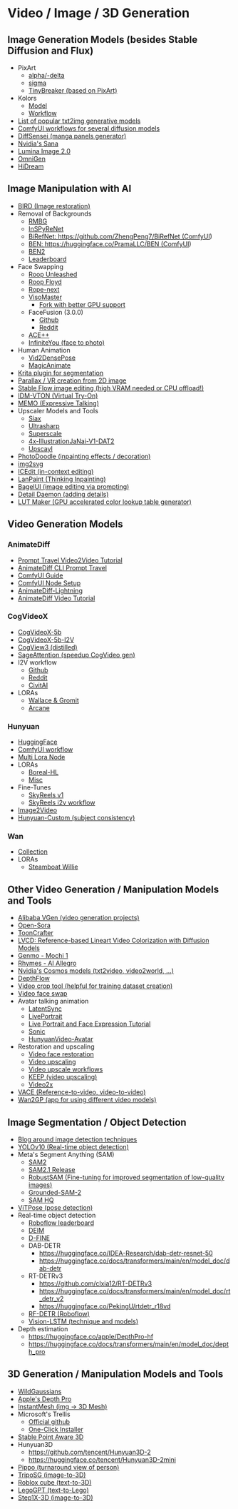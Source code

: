 # Video / Image / 3D Generation


## Image Generation Models (besides Stable Diffusion and Flux)
- PixArt
  - [alpha/-delta](https://github.com/PixArt-alpha/PixArt-alpha)
  - [sigma](https://github.com/PixArt-alpha/PixArt-sigma)
  - [TinyBreaker (based on PixArt)](https://civitai.com/models/1213728/tinybreaker)
- Kolors
  - [Model](https://huggingface.co/Kwai-Kolors/Kolors )
  - [Workflow](https://civitai.com/models/1078853/midjourney-is-kolorflux)
- [List of popular txt2img generative models](https://github.com/vladmandic/automatic/wiki/Models#)
- [ComfyUI workflows for several diffusion models](https://github.com/city96/ComfyUI_ExtraModels)
- [DiffSensei (manga panels generator)](https://github.com/jianzongwu/DiffSensei)
- [Nvidia's Sana](https://github.com/NVlabs/Sana)
- [Lumina Image 2.0](https://civitai.com/models/1222266?modelVersionId=1377095)
- [OmniGen](https://github.com/VectorSpaceLab/OmniGen)
- [HiDream](https://github.com/HiDream-ai/HiDream-I1)


## Image Manipulation with AI
- [BIRD (Image restoration)](https://github.com/hamadichihaoui/BIRD)
- Removal of Backgrounds
  - [RMBG](https://huggingface.co/briaai/RMBG-1.4)
  - [InSPyReNet](https://github.com/plemeri/InSPyReNet)
  - [BiRefNet: https://github.com/ZhengPeng7/BiRefNet (ComfyUI](https://github.com/1038lab/ComfyUI-RMBG))
  - [BEN: https://huggingface.co/PramaLLC/BEN (ComfyUI](https://github.com/DoctorDiffusion/ComfyUI-BEN))
  - [BEN2](https://huggingface.co/PramaLLC/BEN2)
  - [Leaderboard](https://huggingface.co/spaces/bgsys/background-removal-arena)
- Face Swapping
  - [Roop Unleashed](https://codeberg.org/rcthans/roop-unleashednew)
  - [Roop Floyd](https://codeberg.org/Cognibuild/ROOP-FLOYD)
  - [Rope-next](https://github.com/lodgecku/Rope-next)
  - [VisoMaster](https://github.com/visomaster/VisoMaster)
    - [Fork with better GPU support](https://github.com/loscrossos/core_visomaster)
  - FaceFusion (3.0.0)
    - [Github](https://github.com/facefusion/facefusion)
    - [Reddit](https://www.reddit.com/r/StableDiffusion/comments/1fpbm3p/facefusion_300_has_finally_launched/)
  - [ACE++](https://www.patreon.com/posts/face-swapping-121224741)
  - [InfiniteYou (face to photo)](https://github.com/bytedance/InfiniteYou)
- Human Animation
  - [Vid2DensePose](https://github.com/Flode-Labs/vid2densepose)
  - [MagicAnimate](https://github.com/magic-research/magic-animate)
- [Krita plugin for segmentation](https://github.com/Acly/krita-ai-tools)
- [Parallax / VR creation from 2D image](https://github.com/combatwombat/tiefling)
- [Stable Flow image editing (high VRAM needed or CPU offload!)](https://github.com/snap-research/stable-flow)
- [IDM-VTON (Virtual Try-On)](https://github.com/yisol/IDM-VTON)
- [MEMO (Expressive Talking)](https://github.com/gjnave/memo-for-windows)
- Upscaler Models and Tools
  - [Siax](https://civitai.com/models/147641/nmkd-siax-cx)
  - [Ultrasharp](https://civitai.com/models/116225/4x-ultrasharp)
  - [Superscale](https://civitai.com/models/141491/4x-nmkd-superscale)
  - [4x-IllustrationJaNai-V1-DAT2](https://openmodeldb.info/models/4x-IllustrationJaNai-V1-DAT2)
  - [Upscayl](https://github.com/upscayl/upscayl)
- [PhotoDoodle (inpainting effects / decoration)](https://github.com/showlab/PhotoDoodle)
- [img2svg](https://huggingface.co/starvector/starvector-8b-im2svg)
- [ICEdit (in-context editing)](https://github.com/River-Zhang/ICEdit)
- [LanPaint (Thinking Inpainting)](https://github.com/scraed/LanPaint)
- [BagelUI (image editing via prompting)](https://github.com/dasjoms/BagelUI)
- [Detail Daemon (adding details)](https://github.com/Jonseed/ComfyUI-Detail-Daemon)
- [LUT Maker (GPU accelerated color lookup table generator)](https://github.com/o-l-l-i/lut-maker)


## Video Generation Models

### AnimateDiff
- [Prompt Travel Video2Video Tutorial](https://stable-diffusion-art.com/animatediff-prompt-travel-video2video/)
- [AnimateDiff CLI Prompt Travel](https://github.com/s9roll7/animatediff-cli-prompt-travel)
- [ComfyUI Guide](https://civitai.com/articles/2379)
- [ComfyUI Node Setup](https://github.com/Kosinkadink/ComfyUI-AnimateDiff-Evolved)
- [AnimateDiff-Lightning](https://huggingface.co/ByteDance/AnimateDiff-Lightning)
- [AnimateDiff Video Tutorial](https://www.youtube.com/watch?v=Gz9pT2CwdoI)

### CogVideoX
- [CogVideoX-5b](https://huggingface.co/THUDM/CogVideoX-5b)
- [CogVideoX-5b-I2V](https://huggingface.co/THUDM/CogVideoX-5b-I2V)
- [CogView3 (distilled)](https://github.com/THUDM/CogView3)
- [SageAttention (speedup CogVideo gen)](https://github.com/thu-ml/SageAttention)
- I2V workflow
  - [Github](https://github.com/henrique-galimberti/i2v-workflow/blob/main/CogVideoX-I2V-workflow_v2.json)
  - [Reddit](https://www.reddit.com/r/StableDiffusion/comments/1fqy71b/cogvideoxi2v_updated_workflow)
  - [CivitAI](https://civitai.com/models/785908/animate-from-still-using-cogvideox-5b-i2v)
- LORAs
  - [Wallace & Gromit](https://huggingface.co/Cseti/CogVideoX-LoRA-Wallace_and_Gromit)
  - [Arcane](https://huggingface.co/Cseti/CogVideoX1.0-LoRA-Arcane-v1)

### Hunyuan
- [HuggingFace](https://huggingface.co/tencent/HunyuanVideo)
- [ComfyUI workflow](https://civitai.com/models/1092466?modelVersionId=1243590)
- [Multi Lora Node](https://github.com/facok/ComfyUI-HunyuanVideoMultiLora)
- LORAs
  - [Boreal-HL](https://civitai.com/models/1222102/boreal-hl?modelVersionId=1376844)
  - [Misc](https://civitai.com/user/Remade)
- Fine-Tunes
  - [SkyReels v1](https://github.com/SkyworkAI/SkyReels-V1)
  - [SkyReels i2v workflow](https://huggingface.co/Kijai/SkyReels-V1-Hunyuan_comfy)
- [Image2Video](https://huggingface.co/tencent/HunyuanVideo-I2V)
- [Hunyuan-Custom (subject consistency)](https://github.com/Tencent-Hunyuan/HunyuanCustom)

### Wan
- [Collection](https://huggingface.co/Wan-AI)
- LORAs
  - [Steamboat Willie](https://huggingface.co/benjamin-paine/steamboat-willie-14b)



## Other Video Generation / Manipulation Models and Tools
- [Alibaba VGen (video generation projects)](https://github.com/ali-vilab/VGen)
- [Open-Sora](https://github.com/hpcaitech/Open-Sora)
- [ToonCrafter](https://github.com/ToonCrafter/ToonCrafter)
- [LVCD: Reference-based Lineart Video Colorization with Diffusion Models](https://github.com/luckyhzt/LVCD)
- [Genmo - Mochi 1](https://github.com/genmoai/models)
- [Rhymes - AI Allegro](https://huggingface.co/rhymes-ai/Allegro)
- [Nvidia's Cosmos models (txt2video, video2world, ...)](https://huggingface.co/collections/nvidia/cosmos-6751e884dc10e013a0a0d8e6)
- [DepthFlow](https://github.com/BrokenSource/DepthFlow)
- [Video crop tool (helpful for training dataset creation)](https://github.com/Tr1dae/HunyClip)
- [Video face swap](https://codeberg.org/Cognibuild/ROOP-FLOYD)
- Avatar talking animation
  - [LatentSync](https://github.com/bytedance/LatentSync)
  - [LivePortrait](https://github.com/kijai/ComfyUI-LivePortraitKJ)
  - [Live Portrait and Face Expression Tutorial](https://www.youtube.com/watch?v=q6poA8I7tRM)
  - [Sonic](https://github.com/smthemex/ComfyUI_Sonic)
  - [HunyuanVideo-Avatar](https://github.com/Tencent-Hunyuan/HunyuanVideo-Avatar)
- Restoration and upscaling
  - [Video face restoration](https://github.com/wangzhiyaoo/SVFR)
  - [Video upscaling](https://huggingface.co/SherryX/STAR)
  - [Video upscale workflows](https://civitai.com/search/models?modelType=Workflows&sortBy=models_v9&query=upscale%20vid)
  - [KEEP (video upscaling)](https://github.com/jnjaby/KEEP)
  - [Video2x](https://github.com/k4yt3x/video2x)
- [VACE (Reference-to-video, video-to-video)](https://github.com/ali-vilab/VACE)
- [Wan2GP (app for using different video models)](https://github.com/deepbeepmeep/Wan2GP)


## Image Segmentation / Object Detection
- [Blog around image detection techniques](https://blog.roboflow.com/)
- [YOLOv10 (Real-time object detection)](https://github.com/THU-MIG/yolov10 (https://github.com/ultralytics/ultralytics))
- Meta's Segment Anything (SAM)
  - [SAM2](https://github.com/facebookresearch/segment-anything-2)
  - [SAM2.1 Release](https://github.com/facebookresearch/sam2)
  - [RobustSAM (Fine-tuning for improved segmentation of low-quality images)](https://github.com/robustsam/RobustSAM)
  - [Grounded-SAM-2](https://github.com/IDEA-Research/Grounded-SAM-2)
  - [SAM HQ](https://huggingface.co/syscv-community/sam_hq_vit_b)
- [ViTPose (pose detection)](https://huggingface.co/collections/usyd-community/vitpose-677fcfd0a0b2b5c8f79c4335)
- Real-time object detection
  - [Roboflow leaderboard](https://leaderboard.roboflow.com/)
  - [DEIM](https://github.com/ShihuaHuang95/DEIM)
  - [D-FINE](https://huggingface.co/collections/ustc-community/d-fine-68109b427cbe6ee36b4e7352)
  - DAB-DETR
    - https://huggingface.co/IDEA-Research/dab-detr-resnet-50
    - https://huggingface.co/docs/transformers/main/en/model_doc/dab-detr
  - RT-DETRv3
    - https://github.com/clxia12/RT-DETRv3
    - https://huggingface.co/docs/transformers/main/en/model_doc/rt_detr_v2
    - https://huggingface.co/PekingU/rtdetr_r18vd
  - [RF-DETR (Roboflow)](https://github.com/roboflow/rf-detr)
  - [Vision-LSTM (technique and models)](https://github.com/NX-AI/vision-lstm)
- Depth estimation
  - https://huggingface.co/apple/DepthPro-hf
  - https://huggingface.co/docs/transformers/main/en/model_doc/depth_pro


## 3D Generation / Manipulation Models and Tools
- [WildGaussians](https://github.com/jkulhanek/wild-gaussians/)
- [Apple's Depth Pro](https://github.com/apple/ml-depth-pro)
- [InstantMesh (img -> 3D Mesh)](https://github.com/TencentARC/InstantMesh)
- Microsoft's Trellis
  - [Official github](https://github.com/microsoft/TRELLIS)
  - [One-Click Installer](https://github.com/IgorAherne/trellis-stable-projectorz)
- [Stable Point Aware 3D](https://huggingface.co/stabilityai/stable-point-aware-3d)
- Hunyuan3D
  - https://github.com/tencent/Hunyuan3D-2
  - https://huggingface.co/tencent/Hunyuan3D-2mini
- [Pippo (turnaround view of person)](https://github.com/facebookresearch/pippo)
- [TripoSG (image-to-3D)](https://github.com/VAST-AI-Research/TripoSG)
- [Roblox cube (text-to-3D)](https://github.com/Roblox/cube)
- [LegoGPT (text-to-Lego)](https://github.com/AvaLovelace1/LegoGPT)
- [Step1X-3D (image-to-3D)](https://github.com/stepfun-ai/Step1X-3D)
